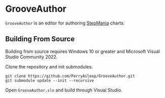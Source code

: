 # GrooveAuthor

`GrooveAuthor` is an editor for authoring [StepMania](https://www.stepmania.com/) charts.

## Building From Source

Building from source requires Windows 10 or greater and Microsoft Visual Studio Community 2022.

Clone the repository and init submodules.
```
git clone https://github.com/PerryAsleep/GrooveAuthor.git
git submodule update --init --recursive
```

Open `GrooveAuthor.sln` and build through Visual Studio.